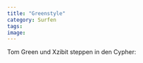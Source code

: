 ```yaml
---
title: "Greenstyle"
category: Surfen
tags: 
image: 
---
```


Tom Green und Xzibit steppen in den Cypher:  
